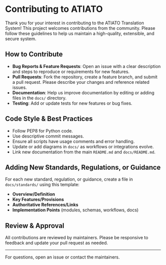 # Contributing to ATIATO

Thank you for your interest in contributing to the ATIATO Translation System! This project welcomes contributions from the community. Please follow these guidelines to help us maintain a high-quality, extensible, and secure system.

## How to Contribute

- **Bug Reports & Feature Requests**: Open an issue with a clear description and steps to reproduce or requirements for new features.
- **Pull Requests**: Fork the repository, create a feature branch, and submit a pull request. Please describe your changes and reference related issues.
- **Documentation**: Help us improve documentation by editing or adding files in the `docs/` directory.
- **Testing**: Add or update tests for new features or bug fixes.

## Code Style & Best Practices

- Follow PEP8 for Python code.
- Use descriptive commit messages.
- Ensure all scripts have usage comments and error handling.
- Update or add diagrams in `docs/` as workflows or integrations evolve.
- Link new documentation from the main `README.md` and `docs/README.md`.

## Adding New Standards, Regulations, or Guidance

For each new standard, regulation, or guidance, create a file in `docs/standards/` using this template:

- **Overview/Definition**
- **Key Features/Provisions**
- **Authoritative References/Links**
- **Implementation Points** (modules, schemas, workflows, docs)

## Review & Approval

All contributions are reviewed by maintainers. Please be responsive to feedback and update your pull request as needed.

---
For questions, open an issue or contact the maintainers.
